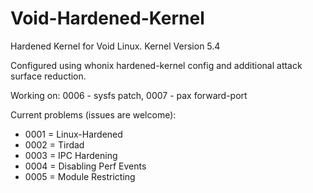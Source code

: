 # Void-Hardened-Kernel

Hardened Kernel for Void Linux.
Kernel Version 5.4

Configured using whonix hardened-kernel config and additional attack surface reduction.

Working on:
0006 - sysfs patch,
0007 - pax forward-port

Current problems (issues are welcome):

* 0001 = Linux-Hardened
* 0002 = Tirdad
* 0003 = IPC Hardening
* 0004 = Disabling Perf Events
* 0005 = Module Restricting
